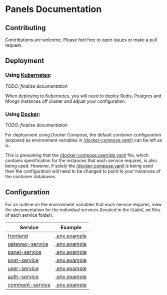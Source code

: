 # Panels Documentation

## Contributing

Contributions are welcome. Please feel free to open issues or make a pull request.

## Deployment

### Using [Kubernetes](https://kubernetes.io/):

*TODO: finalise documentation*

When deploying to Kubernetes, you will need to deploy Redis, Postgres and Mongo instances off cluster and adjust your configuration.

### Using [Docker](https://www.docker.com/):

*TODO: finalise documentation*

For deployment using Docker Compose, the default container configuration (exposed as environment variables in [/docker-compose.yaml](/docker-compose.yaml)) can be left as is.

This is presuming that the [/docker-compose.override.yaml](/docker-compose.override.yaml) file, which contains specification for the instances that each service requires, is also being used. However, if solely the [/docker-compose.yaml](/docker-compose.yaml) is being used then the configuration will need to be changed to point to your instances of the container databases.

## Configuration

For an outline on the environment variables that each service requires, view the documentation for the individual services (located in the ``README.md`` files of each service folder). 

| Service | Example |
| --- | --- |
| [frontend](/services/frontend) | [.env.example](/services/frontend/.env.example) |
| [gateway-service](/services/gateway-service) | [.env.example](/services/gateway-service/.env.example) |
| [panel-service](/services/panel-service) | [.env.example](/services/panel-service/.env.example) |
| [post-service](/services/post-service) | [.env.example](/services/post-service/.env.example) |
| [user-service](/services/user-service) | [.env.example](/services/user-service/.env.example) |
| [auth-service](/services/auth-service) | [.env.example](/services/auth-service/.env.example) |
| [comment-service](/services/comment-service) | [.env.example](/services/comment-service/.env.example) |